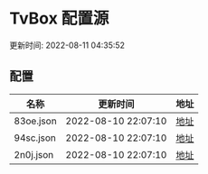 
# TvBox 配置源

更新时间: 2022-08-11 04:35:52


## 配置

|   名称  | 更新时间  |地址  |
|  ----  | ----  |----  |
|  83oe.json | 2022-08-10 22:07:10 |[地址](https://box.okeybox.top/tv/83oe.json) |
|  94sc.json | 2022-08-10 22:07:10 |[地址](https://box.okeybox.top/tv/94sc.json) |
|  2n0j.json | 2022-08-10 22:07:10 |[地址](https://box.okeybox.top/tv/2n0j.json) |
  
    